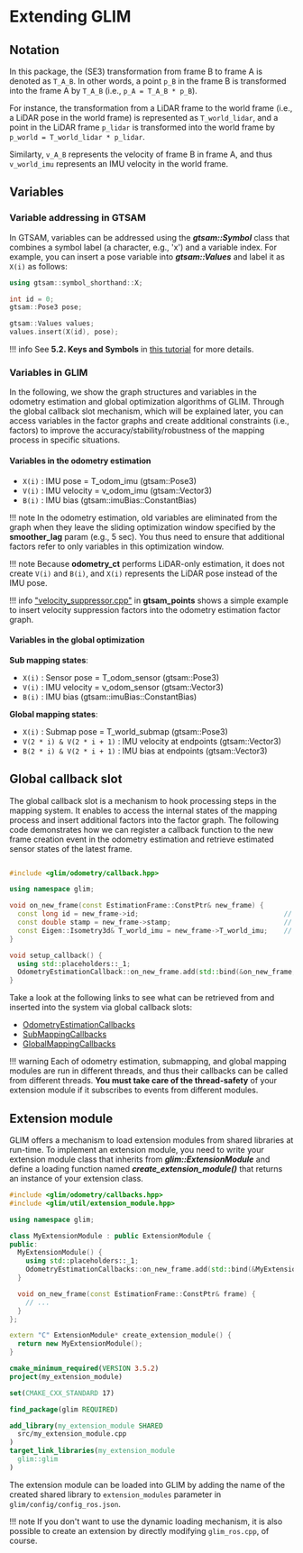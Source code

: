 # Extending GLIM


## Notation

In this package, the (SE3) transformation from frame B to frame A is denoted as ```T_A_B```. In other words, a point ```p_B``` in the frame B is transformed into the frame A by ```T_A_B``` (i.e., ```p_A = T_A_B * p_B```).

For instance, the transformation from a LiDAR frame to the world frame (i.e., a LiDAR pose in the world frame) is represented as ```T_world_lidar```, and a point in the LiDAR frame ```p_lidar``` is transformed into the world frame by ```p_world = T_world_lidar * p_lidar```.

Similarty, ```v_A_B``` represents the velocity of frame B in frame A, and thus ```v_world_imu``` represents an IMU velocity in the world frame.

## Variables

### Variable addressing in GTSAM

In GTSAM, variables can be addressed using the ***gtsam::Symbol*** class that combines a symbol label (a character, e.g., 'x') and a variable index. For example, you can insert a pose variable into ***gtsam::Values*** and label it as ```X(i)``` as follows:

```cpp
using gtsam::symbol_shorthand::X;

int id = 0;
gtsam::Pose3 pose;

gtsam::Values values;
values.insert(X(id), pose);
```

!!! info
    See **5.2. Keys and Symbols** in [this tutorial](https://gtsam.org/tutorials/intro.html) for more details.

### Variables in GLIM

In the following, we show the graph structures and variables in the odometry estimation and global optimization algorithms of GLIM. Through the global callback slot mechanism, which will be explained later, you can access variables in the factor graphs and create additional constraints (i.e., factors) to improve the accuracy/stability/robustness of the mapping process in specific situations.

#### Variables in the odometry estimation

- ```X(i)``` : IMU pose = T_odom_imu (gtsam::Pose3)
- ```V(i)``` : IMU velocity = v_odom_imu (gtsam::Vector3)
- ```B(i)``` : IMU bias (gtsam::imuBias::ConstantBias)

!!! note
    In the odometry estimation, old variables are eliminated from the graph when they leave the sliding optimization window specified by the **smoother_lag** param (e.g., 5 sec). You thus need to ensure that additional factors refer to only variables in this optimization window. 

!!! note
    Because **odometry_ct** performs LiDAR-only estimation, it does not create ```V(i)``` and ```B(i)```, and ```X(i)``` represents the LiDAR pose instead of the IMU pose.

!!! info
    ["velocity_suppressor.cpp"](https://github.com/koide3/glim_ext/blob/master/modules/odometry/velocity_suppressor/src/glim_ext/velocity_suppressor.cpp) in **gtsam_points** shows a simple example to insert velocity suppression factors into the odometry estimation factor graph.

#### Variables in the global optimization

**Sub mapping states**:

- ```X(i)``` : Sensor pose = T_odom_sensor (gtsam::Pose3)
- ```V(i)``` : IMU velocity = v_odom_sensor (gtsam::Vector3)
- ```B(i)``` : IMU bias (gtsam::imuBias::ConstantBias)

**Global mapping states**:

- ```X(i)``` : Submap pose = T_world_submap (gtsam::Pose3)
- ```V(2 * i) & V(2 * i + 1)``` : IMU velocity at endpoints (gtsam::Vector3)
- ```B(2 * i) & V(2 * i + 1)``` : IMU bias at endpoints (gtsam::Vector3)


## Global callback slot

The global callback slot is a mechanism to hook processing steps in the mapping system. It enables to access the internal states of the mapping process and insert additional factors into the factor graph. The following code demonstrates how we can register a callback function to the new frame creation event in the odometry estimation and retrieve estimated sensor states of the latest frame.


```cpp

#include <glim/odometry/callback.hpp>

using namespace glim;

void on_new_frame(const EstimationFrame::ConstPtr& new_frame) {
  const long id = new_frame->id;                                    // Frame ID
  const double stamp = new_frame->stamp;                            // Timestamp
  const Eigen::Isometry3d& T_world_imu = new_frame->T_world_imu;    // IMU pose
}

void setup_callback() {
  using std::placeholders::_1;
  OdometryEstimationCallback::on_new_frame.add(std::bind(&on_new_frame, _1));
}
```

Take a look at the following links to see what can be retrieved from and inserted into the system via global callback slots:

* [OdometryEstimationCallbacks](glim/structglim_1_1OdometryEstimationCallbacks.html)
* [SubMappingCallbacks](glim/structglim_1_1SubMappingCallbacks.html)
* [GlobalMappingCallbacks](glim/structglim_1_1GlobalMappingCallbacks.html)

!!! warning
    Each of odometry estimation, submapping, and global mapping modules are run in different threads, and thus their callbacks can be called from different threads. **You must take care of the thread-safety** of your extension module if it subscribes to events from different modules.


## Extension module

GLIM offers a mechanism to load extension modules from shared libraries at run-time. To implement an extension module, you need to write your extension module class that inherits from ***glim::ExtensionModule*** and define a loading function named ***create_extension_module()*** that returns an instance of your extension class.


```cpp title="my_extension_module.cpp"
#include <glim/odometry/callbacks.hpp>
#include <glim/util/extension_module.hpp>

using namespace glim;

class MyExtensionModule : public ExtensionModule {
public:
  MyExtensionModule() {
    using std::placeholders::_1;
    OdometryEstimationCallbacks::on_new_frame.add(std::bind(&MyExtensionModule::on_new_frame, this, _1));
  }

  void on_new_frame(const EstimationFrame::ConstPtr& frame) {
    // ...
  }
};

extern "C" ExtensionModule* create_extension_module() {
  return new MyExtensionModule();
}
```


```cmake title="CMakeLists.txt"
cmake_minimum_required(VERSION 3.5.2)
project(my_extension_module)

set(CMAKE_CXX_STANDARD 17)

find_package(glim REQUIRED)

add_library(my_extension_module SHARED
  src/my_extension_module.cpp
)
target_link_libraries(my_extension_module
  glim::glim
)
```

The extension module can be loaded into GLIM by adding the name of the created shared library to ```extension_modules``` parameter in ```glim/config/config_ros.json```.

!!! note
    If you don't want to use the dynamic loading mechanism, it is also possible to create an extension by directly modifying ```glim_ros.cpp```, of course.
